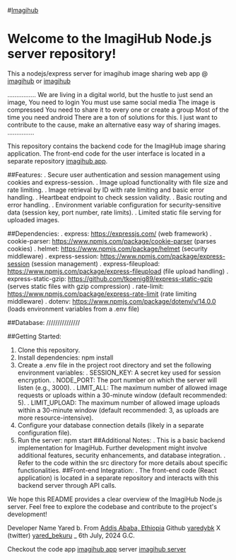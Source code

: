 #[Imagihub](https://imagihub.yaredb.tech)

# Welcome to the ImagiHub Node.js server repository!
This a nodejs/express server for imagihub image sharing web app 
  @ [imagihub](https://imagihub.yaredb.tech) or [imagihub](https://imagihub.yaredb.net.et)

................
We are living in a digital world, but the hustle to just send an image,
You need to login
You must use same social media
The image is compressed
You need to share it to every one or create a group
Most of the time you need android
There are a ton of solutions for this. I just want to contribute to the cause, make an alternative easy way of sharing images.
...............

This repository contains the backend code for the ImagiHub image sharing application. The front-end code for the user interface is located in a separate repository [imagihub app](https://github.com/yaredybk/imagihub_app).

##Features:
. Secure user authentication and session management using cookies and express-session.
. Image upload functionality with file size and rate limiting.
. Image retrieval by ID with rate limiting and basic error handling.
. Heartbeat endpoint to check session validity.
. Basic routing and error handling.
. Environment variable configuration for security-sensitive data (session key, port number, rate limits).
. Limited static file serving for uploaded images.

##Dependencies:
. express: https://expressjs.com/ (web framework)
. cookie-parser: https://www.npmjs.com/package/cookie-parser (parses cookies)
. helmet: https://www.npmjs.com/package/helmet (security middleware)
. express-session: https://www.npmjs.com/package/express-session (session management)
. express-fileupload: https://www.npmjs.com/package/express-fileupload (file upload handling)
. express-static-gzip: https://github.com/tkoenig89/express-static-gzip (serves static files with gzip compression)
. rate-limit: https://www.npmjs.com/package/express-rate-limit (rate limiting middleware)
. dotenv: https://www.npmjs.com/package/dotenv/v/14.0.0 (loads environment variables from a .env file)

##Database:
///////////////

##Getting Started:
1. Clone this repository.
2. Install dependencies: npm install
3. Create a .env file in the project root directory and set the following environment variables:
  . SESSION_KEY: A secret key used for session encryption.
  . NODE_PORT: The port number on which the server will listen (e.g., 3000).
  . LIMIT_ALL: The maximum number of allowed image requests or uploads within a 30-minute window (default recommended: 5).
  . LIMIT_UPLOAD: The maximum number of allowed image uploads within a 30-minute window (default recommended: 3, as uploads are more resource-intensive).
4. Configure your database connection details (likely in a separate configuration file).
5. Run the server: npm start
##Additional Notes:
. This is a basic backend implementation for ImagiHub. Further development might involve additional features, security enhancements, and database integration.
. Refer to the code within the src directory for more details about specific functionalities.
##Front-end Integration:
. The front-end code (React application) is located in a separate repository and interacts with this backend server through API calls.

We hope this README provides a clear overview of the ImagiHub Node.js server. Feel free to explore the codebase and contribute to the project's development!

Developer
Name  Yared b.
From  [Addis Ababa, Ethiopia](https://maps.app.goo.gl/6cG81dKHbFiMCmG7A)
Github  [yaredybk](https://github.com/yaredybk)
X (twitter)  [yared_bekuru](https://x.com/yared_bekuru)
_  6th July, 2024 G.C.

Checkout the code
app  [imagihub app](https://github.com/yaredybk/imagihub_app)
server  [imagihub server](https://github.com/yaredybk/imagihub_server)
